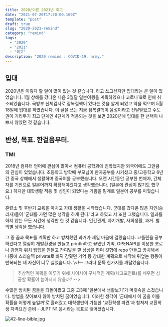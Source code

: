 ```yaml
---
title: 2020/이른 2021년 회고
date: "2021-07-20T17:30:00.169Z"
template: "post"
draft: true
slug: "2020-2021-remind"
category: "remind"
tags:
  - "2020"
  - "2021"
  - "회고"
description: "2020 remind : COVID-19, army."
---
```


## 입대

2020년은 이렇다 할 일이 많이 없는 것 같습니다. 라고 쓰고싶지만 입대라는 큰 일이 있었습니다. 1월 상해를 갔다온 다음 3월달 일본여행을 계획하였으나 코로나19로 인해 취소되었습니다. 국방부 신체검사로 잠복결핵이 있다는 것을 알게 되었고 약을 먹으며 5월 18일에 입대를 하였습니다. 이 글을 쓰는 지금 잠복결핵이 음성이라고 전달받았고 수도권이 거리두기 최고 단계인 4단계가 적용되는 것을 보면 2020년에 입대를 한 선택이 나쁘지 않았던 것 같습니다.

## 반성, 목표. 한걸음부터.
### TMI
2018년 컴퓨터 언어에 관심이 많아서 컴퓨터 공학과에 진학했지만 외국어에도 그만큼의 관심이 있었습니다. 초등학교 방학때 부모님이 한자공부를 시키셨고 중/고등학교 6년간 중국 상해에서 생활하며 중국어를 공부했습니다. 오랜 시간동안 공부한 번체자, 간체자를 기반으로 일본어까지 확장해야겠다고 생각했습니다. (일본에 관심이 많기도 했구요.) 하지만 대학생활 적응 및 성인이 되었다는 기쁨을 핑계로 일본어 공부를 미뤘습니다.

훈련소 및 후반기 교육을 마치고 자대 생활을 시작했습니다. 군대를 갔다온 많은 지인(승리자)들이 '군대를 가면 많은 생각을 하게 된다.'라고 하였고 저 또한 그랬습니다. 일과를 하지 않는 모든 시간에 생각만 한 것 같습니다. 인간관계, 자기개발, 사회생활, 과거. 별의별 생각을 했습니다.

그 중 꿈과 목표를 계획만 하고 방치했던 과거가 제일 마음에 걸렸습니다. 코틀린을 공부하겠다고 열심히 개발환경을 만들고 println하고 끝냈던 기억, OPENAPI를 이용한 코로나 감염자 위치 웹앱을 만들고 잔디밭을 깔 상상을 하며 깃헙에 repo 만들고 방치해서 나중에 스리슬쩍 private로 바꿔 감췄던 기억 등 창대한 계획으로 시작해 뒤엎는 행동이 반복되는 제 자신이 너무 싫었습니다.
\\<!--
그러다 문득 한가지를 깨달았습니다.

> 추상적인 계획을 이루기 위해 사이사이 구체적인 계획(체크포인트)를 세우면 성공할 확률이 높아지지 않을까?
-->

수많은 방치된 꿈들을 되돌아봤고 그중 고3때 '일본에서 생활보기'가 머릿속을 스쳤습니다. 방법을 찾아보지 않아 방치된 꿈이었습니다. 이러한 생각이 '군대에서 이 꿈을 이룰 확률을 어떻게 높일까'로 흘러갔고 대학생만이 가능한 '교환학생 파견'과 합쳐져 교환학생 자격요건 준비 - JLPT N1 응시라는 목표로 맺어졌습니다.


![42-line-bible.jpg](/media/42-line-bible.jpg)
